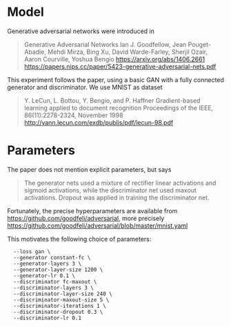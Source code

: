 # Model

Generative adversarial networks were introduced in

> Generative Adversarial Networks
> Ian J. Goodfellow, Jean Pouget-Abadie, Mehdi Mirza, Bing Xu, David Warde-Farley, Sherjil Ozair, Aaron Courville, Yoshua Bengio
> https://arxiv.org/abs/1406.2661
> https://papers.nips.cc/paper/5423-generative-adversarial-nets.pdf

This experiment follows the paper, using a basic GAN with a fully connected
generator and discriminator. We use MNIST as dataset

> Y. LeCun, L. Bottou, Y. Bengio, and P. Haffner
> Gradient-based learning applied to document recognition
> Proceedings of the IEEE, 86(11):2278-2324, November 1998
> http://yann.lecun.com/exdb/publis/pdf/lecun-98.pdf

# Parameters

The paper does not mention explicit parameters, but says

> The generator nets used a mixture of rectifier linear activations
> and sigmoid activations, while the discriminator net used maxout activations.
> Dropout was applied in training the discriminator net.

Fortunately, the precise hyperparameters are available from
https://github.com/goodfeli/adversarial, more precisely
https://github.com/goodfeli/adversarial/blob/master/mnist.yaml


This motivates the following choice of parameters:

```
  --loss gan \
  --generator constant-fc \
  --generator-layers 3 \
  --generator-layer-size 1200 \
  --generator-lr 0.1 \
  --discriminator fc-maxout \
  --discriminator-layers 3 \
  --discriminator-layer-size 240 \
  --discriminator-maxout-size 5 \
  --discriminator-iterations 1 \
  --discriminator-dropout 0.3 \
  --discriminator-lr 0.1
```
